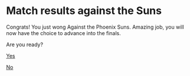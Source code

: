 # Match results against the Suns

Congrats! You just wong Against the Phoenix Suns. Amazing job, you will now have the choice to advance into the finals.

Are you ready?

[Yes]()

[No]()

